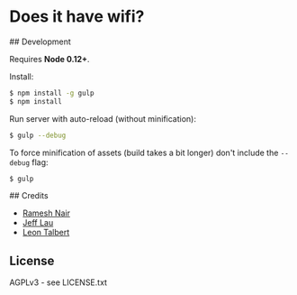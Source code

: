 # Does it have wifi?

## Development

Requires **Node 0.12+**.

Install:

```bash
$ npm install -g gulp
$ npm install
```

Run server with auto-reload (without minification):

```bash
$ gulp --debug
```

To force minification of assets (build takes a bit longer) don't include the `--debug` flag:

```bash
$ gulp
```

## Credits

* [Ramesh Nair](https://github.com/hiddentao)
* [Jeff Lau](https://github.com/jefflau)
* [Leon Talbert](https://github.com/LeonmanRolls)

## License

AGPLv3 - see LICENSE.txt
